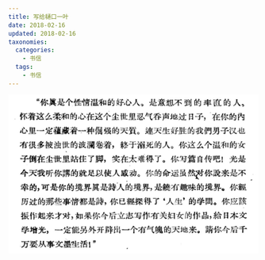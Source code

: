 ```yaml
---
title: 写给樋口一叶
date: 2018-02-16
updated: 2018-02-16
taxonomies:
  categories:
    - 书信
  tags:
    - 书信
---
```


![alt text](image.png)